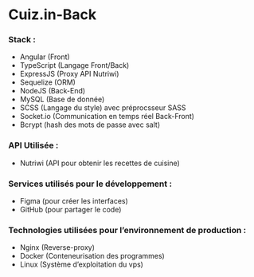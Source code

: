 # Cuiz.in-Back

### Stack :
 - Angular (Front) 
 - TypeScript (Langage Front/Back)
 - ExpressJS (Proxy API Nutriwi)
 - Sequelize (ORM)
 - NodeJS (Back-End)
 - MySQL (Base de donnée)
 - SCSS (Langage du style) avec préprocsseur SASS
 - Socket.io (Communication en temps réel Back-Front)
 - Bcrypt (hash des mots de passe avec salt)

### API Utilisée :
 - Nutriwi (API pour obtenir les recettes de cuisine)

### Services utilisés pour le développement :
 - Figma (pour créer les interfaces)
 - GitHub (pour partager le code)

### Technologies utilisées pour l’environnement de production :
 - Nginx (Reverse-proxy)
 - Docker (Conteneurisation des programmes)
 - Linux (Système d’exploitation du vps)
 
